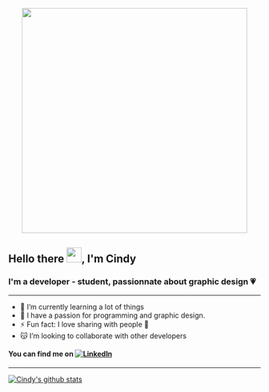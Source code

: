 <p  align="center">
  <img src="#" width="450px">
</p>

## Hello there <img src="https://raw.githubusercontent.com/MartinHeinz/MartinHeinz/master/wave.gif" width="30px">, I'm Cindy

### I'm a developer - student, passionnate about graphic design 💗
-----------
- 🐏 I’m currently learning a lot of things 
- 💚 I have a passion for programming and graphic design.
-  ⚡ Fun fact: I love sharing with people 🍚 
- 😽 I’m looking to collaborate with other developers


#### You can find me on  [![LinkedIn][1.2]][1]

<!-- Icons -->

[1.2]: https://i.imgur.com/0SsCxoR.png 

<!-- Links to your social media accounts -->

[1]: https://www.linkedin.com/in/cindy-calvados/

-----------
[![Cindy's github stats](https://github-readme-stats.vercel.app/api?username=ydnic-wolver)](https://github.com/anuraghazra/github-readme-stats)

<!--
**ydnic-wolver/ydnic-wolver** is a ✨ _special_ ✨ repository because its `README.md` (this file) appears on your GitHub profile.

Here are some ideas to get you started:

- 🔭 I’m currently working on ...
- 👯 I’m looking to collaborate on ...
- 🤔 I’m looking for help with ...
- 💬 Ask me about ...
- 📫 How to reach me: ...
- 😄 Pronouns: ...
-
-->
